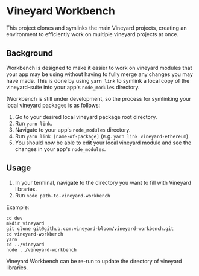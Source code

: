 # Vineyard Workbench

This project clones and symlinks the main Vineyard projects, creating an environment to efficiently work on multiple vineyard projects at once.

## Background

Workbench is designed to make it easier to work on vineyard modules that your app may be using without having to fully merge any changes you may have made. This is done by using `yarn link` to symlink a local copy of the vineyard-suite into your app's `node_modules` directory.

(Workbench is still under development, so the process for symlinking your local vineyard packages is as follows: 
1. Go to your desired local vineyard package root directory.
2. Run `yarn link`.
3. Navigate to your app's `node_modules` directory.
4. Run `yarn link [name-of-package]` (e.g. `yarn link vineyard-ethereum`).
5. You should now be able to edit your local vineyard module and see the changes in your app's `node_modules`.

## Usage

1. In your terminal, navigate to the directory you want to fill with Vineyard libraries.
2. Run `node path-to-vineyard-workbench`

Example:

```
cd dev
mkdir vineyard
git clone git@github.com:vineyard-bloom/vineyard-workbench.git
cd vineyard-workbench
yarn
cd ../vineyard
node ../vineyard-workbench
```  

Vineyard Workbench can be re-run to update the directory of vineyard libraries.
